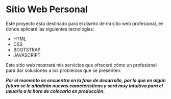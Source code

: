 # Sitio Web Personal #

Este proyecto esta destinado para el diseño de mi sitio web profesional, en donde aplicaré las siguientes tecnologías:

+ HTML
+ CSS
+ BOOTSTRAP
+ JAVASCRIPT

Este sitio web mostrará mis servicios que ofreceré cómo un profesional para dar soluciones a los problemas que se presenten.  

***Por el momento se encuentra en la fase de desarrollo, por lo que en algún futuro se le añadirán nuevas características y será muy intuitiva para el usuario a la hora de colocarla en producción.***












